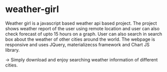 # weather-girl
Weather girl is a javascript based weather api based project. The project shows weather report of the user using remote location
and user can also check forecast of upto 15 hours on a graph. User can also search in search box about the weather of other cities 
around the world. The webpage is responsive and uses JQuery, materializecss framework and Chart JS library. 


-> Simply download and enjoy searching weather information of different cities.
